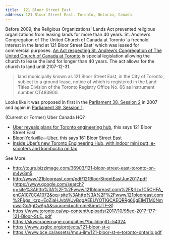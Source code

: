 ```yaml
---
title:  121 Bloor Street East
address: 121 Bloor Street East, Toronto, Ontario, Canada
---
```



Before 2009, the Religious Organizations' Lands Act prevented religious organizations from leasing lands for more than 40 years. St. Andrew’s Congregation of The United Church of Canada at Toronto 'a freehold interest in the land at 121 Bloor Street East' which was leased for commercial purposes. [An Act respecting St. Andrew’s Congregation of The United Church of Canada at Toronto](https://www.ontario.ca/laws/statute/pr08002) is special legislation allowing the church to lease the land for longer than 40 years. The act allows for the church to land until 2107-12-31.

> land municipally known as 121 Bloor Street East, in the City of Toronto, subject to a ground lease, notice of which is registered in the Land Titles Division of the Toronto Registry Office No. 66 as instrument number CT483900.

Looks like it was proposed in first in the [Parliament 38, Session 2](https://www.ola.org/en/legislative-business/bills/parliament-38/session-2/bill-pr37) in 2007 and again in  [Parliament 39, Session 1](https://www.ola.org/en/legislative-business/bills/parliament-39/session-1/bill-pr3).

(Current or Former) Uber Canada HQ?
- [Uber reveals plans for Toronto engineering hub](https://www.cp24.com/news/uber-reveals-plans-for-toronto-engineering-hub-1.4430493), this says 121 Bloor Street East
- [Bloor-Yorkville—Uber](https://www.bloor-yorkville.com/listing/uber/), this says 161 Bloor Street East
- [Inside Uber’s new Toronto Engineering Hub, with indoor mini putt, e-scooters and kombucha on tap](https://torontolife.com/style/inside-ubers-new-toronto-engineering-hub-with-indoor-mini-putt-e-scooters-and-kombucha-on-tap/)


See More:
- http://tours.bizzimage.com/36903/121-bloor-street-east-toronto-on-m4w3m5
- http://www.121blooreast.com/pdf/121BloorStreetEastJun2017.pdf (https://www.google.com/search?q=site%3Ahttp%3A%2F%2Fwww.121blooreast.com%2F&rlz=1C5CHFA_enCA1070CA1072&oq=site%3Ahttp%3A%2F%2Fwww.121blooreast.com%2F&gs_lcrp=EgZjaHJvbWUyBggAEEUYOTIGCAEQRRg60gEIMTM0NmowajGoAgCwAgA&sourceid=chrome&ie=UTF-8)
- https://www.toronto.ca/wp-content/uploads/2017/10/95ed-2017-177-121-Bloor-St.E..pdf
- https://skyscraperpage.com/cities/?buildingID=54324
- https://www.usgbc.org/projects/121-bloor-st-e
- https://www.bce.ca/assets//mdu-ilm/121-bloor-st-e-toronto-ontario.pdf
